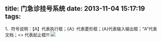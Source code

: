 title: 门急诊挂号系统
date: 2013-11-04 15:17:19
tags:
---
1、符号说明：【A】代表执行框；《A》代表菱形框；{A}代表输入输出框；“A”代表文档；<> 代表起止框!!!
![](http://pan.baidu.com/share/link?shareid=198411991&uk=3894775752)
